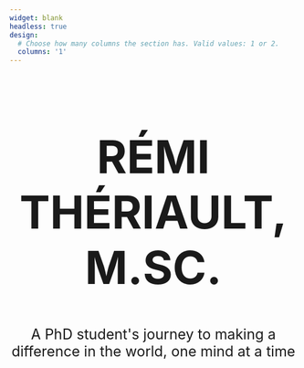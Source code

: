 ```yaml
---
widget: blank
headless: true
design:
  # Choose how many columns the section has. Valid values: 1 or 2.
  columns: '1'
---
```




<div style="text-align:center; margin: auto"> <h1 style="font-size: 80px"> RÉMI THÉRIAULT, M.SC. </h1> </div>

<div style="text-align:center; font-size: 25px; margin: auto"> A PhD student's journey to making a difference in the world, one mind at a time </div>